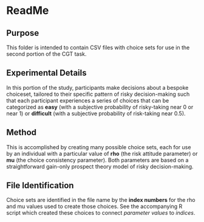 # ReadMe

## Purpose
This folder is intended to contain CSV files with choice sets for use in the second portion of the CGT task.

## Experimental Details
In this portion of the study, participants make decisions about a bespoke choiceset, tailored to their specific pattern of risky decision-making such that each participant experiences a series of choices that can be categorized as **easy** (with a subjective probability of risky-taking near 0 or near 1) or **difficult** (with a subjective probability of risk-taking near 0.5).

## Method
This is accomplished by creating many possible choice sets, each for use by an individual with a particular value of **rho** (the risk attitude parameter) or **mu** (the choice consistency parameter). Both parameters are based on a straightforward gain-only prospect theory model of risky decision-making.

## File Identification
Choice sets are identified in the file name by the **index numbers** for the rho and mu values used to create those choices. See the accompanying R script which created these choices to connect _parameter values_ to _indices_. 
